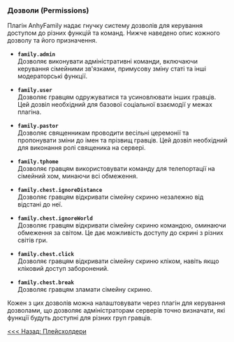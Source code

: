 ### Дозволи (Permissions)

Плагін AnhyFamily надає гнучку систему дозволів для керування доступом до різних функцій та команд. Нижче наведено опис кожного дозволу та його призначення.

- **`family.admin`**  
  Дозволяє виконувати адміністративні команди, включаючи керування сімейними зв'язками, примусову зміну статі та інші модераторські функції.

- **`family.user`**  
  Дозволяє гравцям одружуватися та усиновлювати інших гравців. Цей дозвіл необхідний для базової соціальної взаємодії у межах плагіна.

- **`family.pastor`**  
  Дозволяє священникам проводити весільні церемонії та пропонувати зміни до імен та прізвищ гравців. Цей дозвіл необхідний для виконання ролі священика на сервері.

- **`family.tphome`**  
  Дозволяє гравцям використовувати команду для телепортації на сімейний хом, минаючи всі обмеження.

- **`family.chest.ignoreDistance`**  
  Дозволяє гравцям відкривати сімейну скриню незалежно від відстані до неї.

- **`family.chest.ignoreWorld`**  
  Дозволяє гравцям відкривати сімейну скриню командою, оминаючи обмеження за світом. Це дає можливість доступу до скрині з різних світів гри.

- **`family.chest.click`**  
  Дозволяє гравцям відкривати сімейну скриню кліком, навіть якщо кліковий доступ заборонений.

- **`family.chest.break`**  
  Дозволяє гравцям зламати сімейну скриню.

Кожен з цих дозволів можна налаштовувати через плагін для керування дозволами, що дозволяє адміністраторам серверів точно визначати, які функції будуть доступні для різних груп гравців.


[<<< Назад: Плейсхолдери](placeholders.md)
